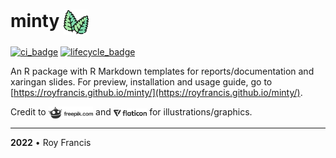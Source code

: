 # minty <span><a href="https://github.com/royfrancis/minty"><img src="docs/minty.png" style="height:40px;vertical-align:middle;"></a></span>

[![ci_badge](https://github.com/royfrancis/minty/workflows/build/badge.svg)](https://github.com/royfrancis/minty/actions?workflow=build)  [![lifecycle_badge](https://lifecycle.r-lib.org/articles/figures/lifecycle-experimental.svg)](https://lifecycle.r-lib.org/articles/stages.html#experimental) 

An R package with R Markdown templates for reports/documentation and xaringan slides. For preview, installation and usage guide, go to [https://royfrancis.github.io/minty/](https://royfrancis.github.io/minty/).

Credit to <span><img src="docs/freepik.png" style="height:20px;vertical-align:middle;"></span> and <span><img src="docs/flaticon.png" style="height:15px;vertical-align:middle;"></span> for illustrations/graphics.

---

**2022** • Roy Francis
